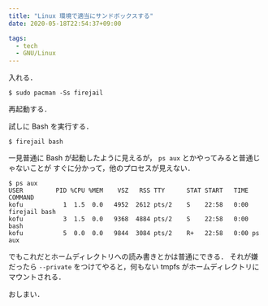 ```yaml
---
title: "Linux 環境で適当にサンドボックスする"
date: 2020-05-18T22:54:37+09:00

tags:
  - tech
  - GNU/Linux
---
```


入れる．

```console
$ sudo pacman -Ss firejail
```

再起動する．

試しに Bash を実行する．

```console
$ firejail bash
```

一見普通に Bash が起動したように見えるが， `ps aux` とかやってみると普通じゃないことが
すぐに分かって，他のプロセスが見えない．

```console
$ ps aux
USER         PID %CPU %MEM    VSZ   RSS TTY      STAT START   TIME COMMAND
kofu           1  1.5  0.0   4952  2612 pts/2    S    22:58   0:00 firejail bash
kofu           3  1.5  0.0   9368  4884 pts/2    S    22:58   0:00 bash
kofu           5  0.0  0.0   9844  3084 pts/2    R+   22:58   0:00 ps aux
```

でもこれだとホームディレクトリへの読み書きとかは普通にできる．
それが嫌だったら `--private` をつけてやると，何もない tmpfs がホームディレクトリにマウントされる．

おしまい．
